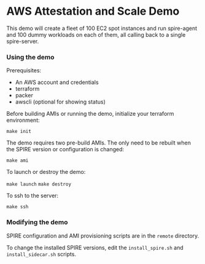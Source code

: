 # AWS Attestation and Scale Demo

This demo will create a fleet of 100 EC2 spot instances and run
spire-agent and 100 dummy workloads on each of them, all calling
back to a single spire-server.

### Using the demo

Prerequisites:

* An AWS account and credentials
* terraform
* packer
* awscli (optional for showing status)

Before building AMIs or running the demo, initialize your terraform
environment:

`make init`

The demo requires two pre-build AMIs. The only need to be rebuilt
when the SPIRE version or configuration is changed:

`make ami`

To launch or destroy the demo:

`make launch`
`make destroy`

To ssh to the server:

`make ssh`

### Modifying the demo

SPIRE configuration and AMI provisioning scripts are in the `remote`
directory.

To change the installed SPIRE versions, edit the `install_spire.sh`
and `install_sidecar.sh` scripts.

